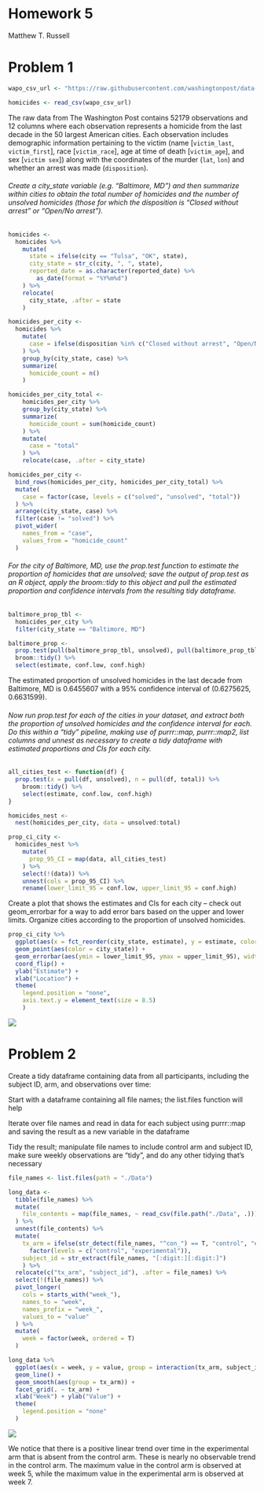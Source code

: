 Homework 5
================
Matthew T. Russell

# Problem 1

``` r
wapo_csv_url <- "https://raw.githubusercontent.com/washingtonpost/data-homicides/master/homicide-data.csv"

homicides <- read_csv(wapo_csv_url)
```

The raw data from The Washington Post contains 52179 observations and 12
columns where each observation represents a homicide from the last
decade in the 50 largest American cities. Each observation includes
demographic information pertaining to the victim (name \[`victim_last`,
`victim_first`\], race \[`victim_race`\], age at time of death
\[`victim_age`\], and sex \[`victim sex`\]) along with the coordinates
of the murder (`lat`, `lon`) and whether an arrest was made
(`disposition`).

###### Create a city\_state variable (e.g. “Baltimore, MD”) and then summarize within cities to obtain the total number of homicides and the number of unsolved homicides (those for which the disposition is “Closed without arrest” or “Open/No arrest”).

``` r
homicides <-
  homicides %>% 
    mutate(
      state = ifelse(city == "Tulsa", "OK", state), 
      city_state = str_c(city, ", ", state), 
      reported_date = as.character(reported_date) %>% 
        as_date(format = "%Y%m%d")
    ) %>% 
    relocate(
      city_state, .after = state
    )

homicides_per_city <-
  homicides %>% 
    mutate(
      case = ifelse(disposition %in% c("Closed without arrest", "Open/No arrest"), "unsolved", "solved")
    ) %>% 
    group_by(city_state, case) %>% 
    summarize(
      homicide_count = n()
    )

homicides_per_city_total <- 
    homicides_per_city %>% 
    group_by(city_state) %>% 
    summarize(
      homicide_count = sum(homicide_count)
    ) %>% 
    mutate(
      case = "total"
    ) %>% 
    relocate(case, .after = city_state)

homicides_per_city <-
  bind_rows(homicides_per_city, homicides_per_city_total) %>% 
  mutate(
    case = factor(case, levels = c("solved", "unsolved", "total"))
  ) %>% 
  arrange(city_state, case) %>% 
  filter(case != "solved") %>% 
  pivot_wider(
    names_from = "case", 
    values_from = "homicide_count"
  ) 
```

###### For the city of Baltimore, MD, use the prop.test function to estimate the proportion of homicides that are unsolved; save the output of prop.test as an R object, apply the broom::tidy to this object and pull the estimated proportion and confidence intervals from the resulting tidy dataframe.

``` r
baltimore_prop_tbl <-
  homicides_per_city %>% 
  filter(city_state == "Baltimore, MD")

baltimore_prop <-
  prop.test(pull(baltimore_prop_tbl, unsolved), pull(baltimore_prop_tbl, total)) %>% 
  broom::tidy() %>% 
  select(estimate, conf.low, conf.high)
```

The estimated proportion of unsolved homicides in the last decade from
Baltimore, MD is 0.6455607 with a 95% confidence interval of (0.6275625,
0.6631599).

###### Now run prop.test for each of the cities in your dataset, and extract both the proportion of unsolved homicides and the confidence interval for each. Do this within a “tidy” pipeline, making use of purrr::map, purrr::map2, list columns and unnest as necessary to create a tidy dataframe with estimated proportions and CIs for each city.

``` r
all_cities_test <- function(df) {
  prop.test(x = pull(df, unsolved), n = pull(df, total)) %>% 
    broom::tidy() %>% 
    select(estimate, conf.low, conf.high)
}

homicides_nest <-
  nest(homicides_per_city, data = unsolved:total)

prop_ci_city <-
  homicides_nest %>% 
    mutate(
      prop_95_CI = map(data, all_cities_test)
    ) %>% 
    select(!(data)) %>% 
    unnest(cols = prop_95_CI) %>% 
    rename(lower_limit_95 = conf.low, upper_limit_95 = conf.high)
```

Create a plot that shows the estimates and CIs for each city – check out
geom\_errorbar for a way to add error bars based on the upper and lower
limits. Organize cities according to the proportion of unsolved
homicides.

``` r
prop_ci_city %>% 
  ggplot(aes(x = fct_reorder(city_state, estimate), y = estimate, color = city_state)) +
  geom_point(aes(color = city_state)) +
  geom_errorbar(aes(ymin = lower_limit_95, ymax = upper_limit_95), width = 0.5) +
  coord_flip() +
  ylab("Estimate") +
  xlab("Location") +
  theme(
    legend.position = "none",
    axis.text.y = element_text(size = 8.5)
    )
```

![](p8105_hw5_mtr2143_files/figure-gfm/plot%20geom_errorbar-1.png)<!-- -->

# Problem 2

Create a tidy dataframe containing data from all participants, including
the subject ID, arm, and observations over time:

Start with a dataframe containing all file names; the list.files
function will help

Iterate over file names and read in data for each subject using
purrr::map and saving the result as a new variable in the dataframe

Tidy the result; manipulate file names to include control arm and
subject ID, make sure weekly observations are “tidy”, and do any other
tidying that’s necessary

``` r
file_names <- list.files(path = "./Data")

long_data <- 
  tibble(file_names) %>%
  mutate(
    file_contents = map(file_names, ~ read_csv(file.path("./Data", .))) 
  ) %>% 
  unnest(file_contents) %>% 
  mutate(
    tx_arm = ifelse(str_detect(file_names, "^con_") == T, "control", "experimental") %>% 
      factor(levels = c("control", "experimental")), 
    subject_id = str_extract(file_names, "[:digit:][:digit:]")
    ) %>% 
  relocate(c("tx_arm", "subject_id"), .after = file_names) %>% 
  select(!(file_names)) %>% 
  pivot_longer(
    cols = starts_with("week_"), 
    names_to = "week",
    names_prefix = "week_",
    values_to = "value"
  ) %>% 
  mutate(
    week = factor(week, ordered = T)
  )
```

``` r
long_data %>% 
  ggplot(aes(x = week, y = value, group = interaction(tx_arm, subject_id), color = tx_arm)) +
  geom_line() +
  geom_smooth(aes(group = tx_arm)) +
  facet_grid(. ~ tx_arm) +
  xlab("Week") + ylab("Value") +
  theme(
    legend.position = "none"
  )
```

![](p8105_hw5_mtr2143_files/figure-gfm/spaghetti%20plot-1.png)<!-- -->

We notice that there is a positive linear trend over time in the
experimental arm that is absent from the control arm. These is nearly no
observable trend in the control arm. The maximum value in the control
arm is observed at week 5, while the maximum value in the experimental
arm is observed at week 7.
